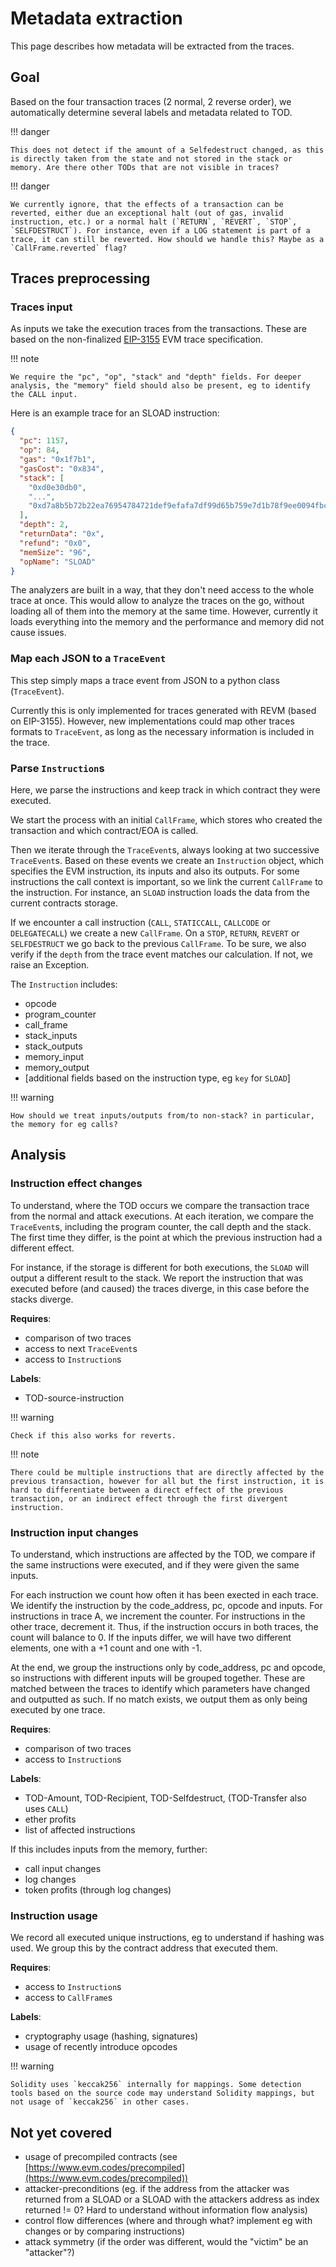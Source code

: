 # Metadata extraction

This page describes how metadata will be extracted from the traces.

## Goal

Based on the four transaction traces (2 normal, 2 reverse order), we automatically determine several labels and metadata related to TOD.

!!! danger

    This does not detect if the amount of a Selfedestruct changed, as this is directly taken from the state and not stored in the stack or memory. Are there other TODs that are not visible in traces?

!!! danger

    We currently ignore, that the effects of a transaction can be reverted, either due an exceptional halt (out of gas, invalid instruction, etc.) or a normal halt (`RETURN`, `REVERT`, `STOP`, `SELFDESTRUCT`). For instance, even if a LOG statement is part of a trace, it can still be reverted. How should we handle this? Maybe as a `CallFrame.reverted` flag?

## Traces preprocessing

### Traces input

As inputs we take the execution traces from the transactions. These are based on the non-finalized [EIP-3155](https://eips.ethereum.org/EIPS/eip-3155) EVM trace specification.

!!! note

    We require the "pc", "op", "stack" and "depth" fields. For deeper analysis, the "memory" field should also be present, eg to identify the CALL input.

Here is an example trace for an SLOAD instruction:

```json
{
  "pc": 1157,
  "op": 84,
  "gas": "0x1f7b1",
  "gasCost": "0x834",
  "stack": [
    "0xd0e30db0",
    "...",
    "0xd7a8b5b72b22ea76954784721def9efafa7df99d65b759e7d1b78f9ee0094fbc"
  ],
  "depth": 2,
  "returnData": "0x",
  "refund": "0x0",
  "memSize": "96",
  "opName": "SLOAD"
}
```

The analyzers are built in a way, that they don't need access to the whole trace at once. This would allow to analyze the traces on the go, without loading all of them into the memory at the same time. However, currently it loads everything into the memory and the performance and memory did not cause issues.

### Map each JSON to a `TraceEvent`

This step simply maps a trace event from JSON to a python class (`TraceEvent`).

Currently this is only implemented for traces generated with REVM (based on EIP-3155). However, new implementations could map other traces formats to `TraceEvent`, as long as the necessary information is included in the trace.

### Parse `Instruction`s

Here, we parse the instructions and keep track in which contract they were executed.

We start the process with an initial `CallFrame`, which stores who created the transaction and which contract/EOA is called.

Then we iterate through the `TraceEvent`s, always looking at two successive `TraceEvent`s. Based on these events we create an `Instruction` object, which specifies the EVM instruction, its inputs and also its outputs. For some instructions the call context is important, so we link the current `CallFrame` to the instruction. For instance, an `SLOAD` instruction loads the data from the current contracts storage.

If we encounter a call instruction (`CALL`, `STATICCALL`, `CALLCODE` or `DELEGATECALL`) we create a new `CallFrame`. On a `STOP`, `RETURN`, `REVERT` or `SELFDESTRUCT` we go back to the previous `CallFrame`. To be sure, we also verify if the `depth` from the trace event matches our calculation. If not, we raise an Exception.

The `Instruction` includes:

- opcode
- program_counter
- call_frame
- stack_inputs
- stack_outputs
- memory_input
- memory_output
- [additional fields based on the instruction type, eg `key` for `SLOAD`]

!!! warning

    How should we treat inputs/outputs from/to non-stack? in particular, the memory for eg calls?


## Analysis

### Instruction effect changes

To understand, where the TOD occurs we compare the transaction trace from the normal and attack executions. At each iteration, we compare the `TraceEvent`s, including the program counter, the call depth and the stack. The first time they differ, is the point at which the previous instruction had a different effect.

For instance, if the storage is different for both executions, the `SLOAD` will output a different result to the stack. We report the instruction that was executed before (and caused) the traces diverge, in this case before the stacks diverge.

**Requires**:

- comparison of two traces
- access to next `TraceEvent`s
- access to `Instruction`s

**Labels**:

- TOD-source-instruction

!!! warning

    Check if this also works for reverts.

!!! note

    There could be multiple instructions that are directly affected by the previous transaction, however for all but the first instruction, it is hard to differentiate between a direct effect of the previous transaction, or an indirect effect through the first divergent instruction.

### Instruction input changes

To understand, which instructions are affected by the TOD, we compare if the same instructions were executed, and if they were given the same inputs.

For each instruction we count how often it has been exected in each trace. We identify the instruction by the code_address, pc, opcode and inputs. For instructions in trace A, we increment the counter. For instructions in the other trace, decrement it. Thus, if the instruction occurs in both traces, the count will balance to 0. If the inputs differ, we will have two different elements, one with a +1 count and one with -1.

At the end, we group the instructions only by code_address, pc and opcode, so instructions with different inputs will be grouped together. These are matched between the traces to identify which parameters have changed and outputted as such. If no match exists, we output them as only being executed by one trace.

**Requires**:

- comparison of two traces
- access to `Instruction`s

**Labels**:

- TOD-Amount, TOD-Recipient, TOD-Selfdestruct, (TOD-Transfer also uses `CALL`)
- ether profits
- list of affected instructions

If this includes inputs from the memory, further:

- call input changes
- log changes
- token profits (through log changes)

### Instruction usage

We record all executed unique instructions, eg to understand if hashing was used. We group this by the contract address that executed them.

**Requires**:

- access to `Instruction`s
- access to `CallFrame`s

**Labels**:

- cryptography usage (hashing, signatures)
- usage of recently introduce opcodes

!!! warning

    Solidity uses `keccak256` internally for mappings. Some detection tools based on the source code may understand Solidity mappings, but not usage of `keccak256` in other cases.

## Not yet covered

- usage of precompiled contracts (see [https://www.evm.codes/precompiled](https://www.evm.codes/precompiled))
- attacker-preconditions (eg. if the address from the attacker was returned from a SLOAD or a SLOAD with the attackers address as index returned != 0? Hard to understand without information flow analysis)
- control flow differences (where and through what? implement eg with changes or by comparing instructions)
- attack symmetry (if the order was different, would the "victim" be an "attacker"?)
